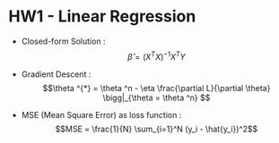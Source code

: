 # HW1 - Linear Regression
- Closed-form Solution :
$$\hat{\beta} = (X^T X)^{-1}X^T Y$$

- Gradient Descent : 
$$\theta ^{*} = \theta ^n - \eta \frac{\partial L}{\partial \theta} \bigg|_{\theta = \theta ^n} $$

- MSE (Mean Square Error) as loss function :
$$MSE = \frac{1}{N} \sum_{i=1}^N (y_i - \hat{y_i})^2$$